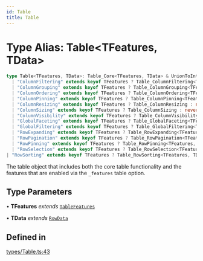 ```yaml
---
id: Table
title: Table
---
```


# Type Alias: Table\<TFeatures, TData\>

```ts
type Table<TFeatures, TData>: Table_Core<TFeatures, TData> & UnionToIntersection<
  | "ColumnFiltering" extends keyof TFeatures ? Table_ColumnFiltering<TFeatures, TData> : never
  | "ColumnGrouping" extends keyof TFeatures ? Table_ColumnGrouping<TFeatures, TData> : never
  | "ColumnOrdering" extends keyof TFeatures ? Table_ColumnOrdering<TFeatures, TData> : never
  | "ColumnPinning" extends keyof TFeatures ? Table_ColumnPinning<TFeatures, TData> : never
  | "ColumnResizing" extends keyof TFeatures ? Table_ColumnResizing : never
  | "ColumnSizing" extends keyof TFeatures ? Table_ColumnSizing : never
  | "ColumnVisibility" extends keyof TFeatures ? Table_ColumnVisibility<TFeatures, TData> : never
  | "GlobalFaceting" extends keyof TFeatures ? Table_GlobalFaceting<TFeatures, TData> : never
  | "GlobalFiltering" extends keyof TFeatures ? Table_GlobalFiltering<TFeatures, TData> : never
  | "RowExpanding" extends keyof TFeatures ? Table_RowExpanding<TFeatures, TData> : never
  | "RowPagination" extends keyof TFeatures ? Table_RowPagination<TFeatures, TData> : never
  | "RowPinning" extends keyof TFeatures ? Table_RowPinning<TFeatures, TData> : never
  | "RowSelection" extends keyof TFeatures ? Table_RowSelection<TFeatures, TData> : never
| "RowSorting" extends keyof TFeatures ? Table_RowSorting<TFeatures, TData> : never>;
```

The table object that includes both the core table functionality and the features that are enabled via the `_features` table option.

## Type Parameters

• **TFeatures** *extends* [`TableFeatures`](tablefeatures.md)

• **TData** *extends* [`RowData`](rowdata.md)

## Defined in

[types/Table.ts:43](https://github.com/TanStack/table/blob/main/packages/table-core/src/types/Table.ts#L43)
